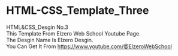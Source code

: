 # HTML-CSS_Template_Three <br>
HTML&amp;CSS_Desgin No.3 <br>
This Template From Elzero Web School Youtube Page. <br>
The Desgin Name Is Elzero Desgin. <br>
You Can Get It From https://www.youtube.com/@ElzeroWebSchool
